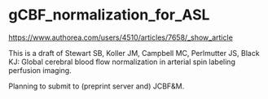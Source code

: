 gCBF_normalization_for_ASL
==========================

https://www.authorea.com/users/4510/articles/7658/_show_article

This is a draft of Stewart SB, Koller JM, Campbell MC, Perlmutter JS, Black KJ: Global cerebral blood flow normalization in arterial spin labeling perfusion imaging. 

Planning to submit to (preprint server and) JCBF&M.

